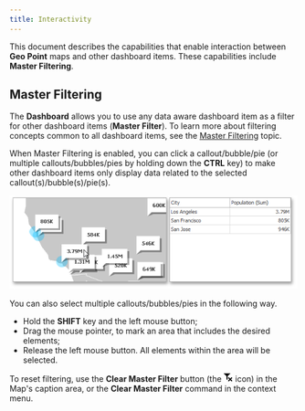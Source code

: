 ```yaml
---
title: Interactivity
---
```

This document describes the capabilities that enable interaction between **Geo Point** maps and other dashboard items. These capabilities include **Master Filtering**.

## Master Filtering
The **Dashboard** allows you to use any data aware dashboard item as a filter for other dashboard items (**Master Filter**). To learn more about filtering concepts common to all dashboard items, see the [Master Filtering](../../../../../dashboard-for-desktop/articles/dashboard-viewer/data-presentation/master-filtering.md) topic.

When Master Filtering is enabled, you can click a callout/bubble/pie (or multiple callouts/bubbles/pies by holding down the **CTRL** key) to make other dashboard items only display data related to the selected callout(s)/bubble(s)/pie(s).

![GeoPointMap_MasterFilter](../../../../images/Img22296.png)

You can also select multiple callouts/bubbles/pies in the following way.
* Hold the **SHIFT** key and the left mouse button;
* Drag the mouse pointer, to mark an area that includes the desired elements;
* Release the left mouse button. All elements within the area will be selected.

To reset filtering, use the **Clear Master Filter** button (the ![DataShaping_Interactivity_ClearSelection](../../../../images/Img19686.png) icon) in the Map's caption area, or the **Clear Master Filter** command in the context menu.
